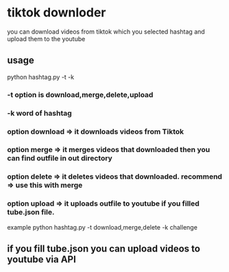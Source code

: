 # tiktok downloder
 you can download videos from tiktok which you selected hashtag and upload them to the youtube


## usage
python hashtag.py -t <task> -k <keyword>

 ### -t option is download,merge,delete,upload
 ### -k word of hashtag
 
 ### option download => it downloads videos from Tiktok
 ### option merge => it merges videos that downloaded then you can find outfile in out directory
 ### option delete => it deletes videos that downloaded. recommend => use this with merge
 ### option upload => it uploads outfile to youtube if you filled tube.json file.
 
 example
 python hashtag.py -t download,merge,delete -k challenge
 
 ## if you fill tube.json you can upload videos to youtube via API
 
